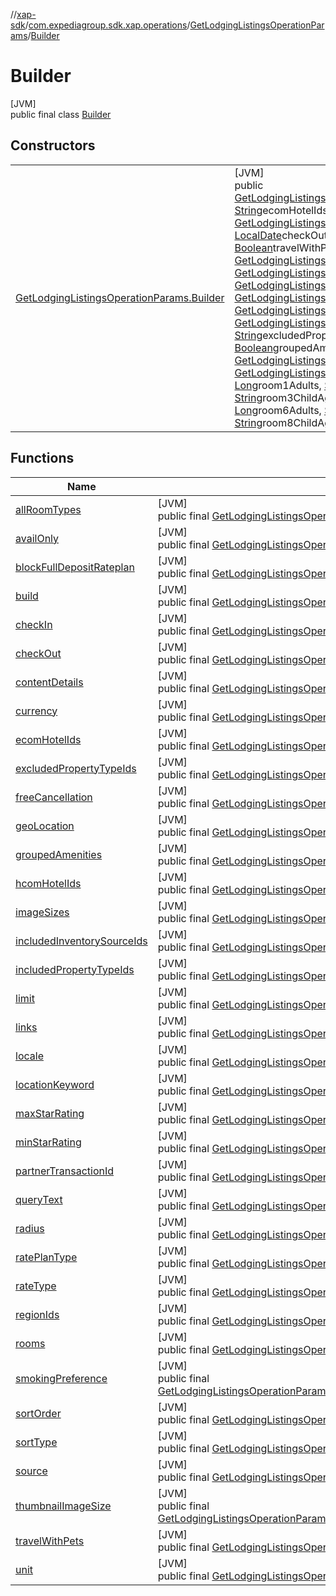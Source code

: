 //[xap-sdk](../../../../index.md)/[com.expediagroup.sdk.xap.operations](../../index.md)/[GetLodgingListingsOperationParams](../index.md)/[Builder](index.md)

# Builder

[JVM]\
public final class [Builder](index.md)

## Constructors

| | |
|---|---|
| [GetLodgingListingsOperationParams.Builder](-get-lodging-listings-operation-params.-builder.md) | [JVM]<br>public [GetLodgingListingsOperationParams.Builder](index.md)[GetLodgingListingsOperationParams.Builder](-get-lodging-listings-operation-params.-builder.md)([String](https://docs.oracle.com/javase/8/docs/api/java/lang/String.html)partnerTransactionId, [String](https://docs.oracle.com/javase/8/docs/api/java/lang/String.html)ecomHotelIds, [String](https://docs.oracle.com/javase/8/docs/api/java/lang/String.html)hcomHotelIds, [String](https://docs.oracle.com/javase/8/docs/api/java/lang/String.html)geoLocation, [Long](https://docs.oracle.com/javase/8/docs/api/java/lang/Long.html)radius, [GetLodgingListingsOperationParams.Unit](../-unit/index.md)unit, [String](https://docs.oracle.com/javase/8/docs/api/java/lang/String.html)locationKeyword, [String](https://docs.oracle.com/javase/8/docs/api/java/lang/String.html)regionIds, [LocalDate](https://docs.oracle.com/javase/8/docs/api/java/time/LocalDate.html)checkIn, [LocalDate](https://docs.oracle.com/javase/8/docs/api/java/time/LocalDate.html)checkOut, [String](https://docs.oracle.com/javase/8/docs/api/java/lang/String.html)locale, [String](https://docs.oracle.com/javase/8/docs/api/java/lang/String.html)currency, [GetLodgingListingsOperationParams.Source](../-source/index.md)source, [Boolean](https://docs.oracle.com/javase/8/docs/api/java/lang/Boolean.html)travelWithPets, [GetLodgingListingsOperationParams.ContentDetails](../-content-details/index.md)contentDetails, [Boolean](https://docs.oracle.com/javase/8/docs/api/java/lang/Boolean.html)allRoomTypes, [GetLodgingListingsOperationParams.Links](../-links/index.md)links, [GetLodgingListingsOperationParams.MinStarRating](../-min-star-rating/index.md)minStarRating, [GetLodgingListingsOperationParams.MaxStarRating](../-max-star-rating/index.md)maxStarRating, [Long](https://docs.oracle.com/javase/8/docs/api/java/lang/Long.html)limit, [String](https://docs.oracle.com/javase/8/docs/api/java/lang/String.html)queryText, [Boolean](https://docs.oracle.com/javase/8/docs/api/java/lang/Boolean.html)availOnly, [GetLodgingListingsOperationParams.SmokingPreference](../-smoking-preference/index.md)smokingPreference, [GetLodgingListingsOperationParams.RateType](../-rate-type/index.md)rateType, [GetLodgingListingsOperationParams.ImageSizes](../-image-sizes/index.md)imageSizes, [GetLodgingListingsOperationParams.ThumbnailImageSize](../-thumbnail-image-size/index.md)thumbnailImageSize, [String](https://docs.oracle.com/javase/8/docs/api/java/lang/String.html)includedPropertyTypeIds, [String](https://docs.oracle.com/javase/8/docs/api/java/lang/String.html)excludedPropertyTypeIds, [String](https://docs.oracle.com/javase/8/docs/api/java/lang/String.html)includedInventorySourceIds, [Boolean](https://docs.oracle.com/javase/8/docs/api/java/lang/Boolean.html)freeCancellation, [Boolean](https://docs.oracle.com/javase/8/docs/api/java/lang/Boolean.html)groupedAmenities, [Boolean](https://docs.oracle.com/javase/8/docs/api/java/lang/Boolean.html)blockFullDepositRateplan, [GetLodgingListingsOperationParams.RatePlanType](../-rate-plan-type/index.md)ratePlanType, [GetLodgingListingsOperationParams.SortType](../-sort-type/index.md)sortType, [GetLodgingListingsOperationParams.SortOrder](../-sort-order/index.md)sortOrder, [Long](https://docs.oracle.com/javase/8/docs/api/java/lang/Long.html)room1Adults, [String](https://docs.oracle.com/javase/8/docs/api/java/lang/String.html)room1ChildAges, [Long](https://docs.oracle.com/javase/8/docs/api/java/lang/Long.html)room2Adults, [String](https://docs.oracle.com/javase/8/docs/api/java/lang/String.html)room2ChildAges, [Long](https://docs.oracle.com/javase/8/docs/api/java/lang/Long.html)room3Adults, [String](https://docs.oracle.com/javase/8/docs/api/java/lang/String.html)room3ChildAges, [Long](https://docs.oracle.com/javase/8/docs/api/java/lang/Long.html)room4Adults, [String](https://docs.oracle.com/javase/8/docs/api/java/lang/String.html)room4ChildAges, [Long](https://docs.oracle.com/javase/8/docs/api/java/lang/Long.html)room5Adults, [String](https://docs.oracle.com/javase/8/docs/api/java/lang/String.html)room5ChildAges, [Long](https://docs.oracle.com/javase/8/docs/api/java/lang/Long.html)room6Adults, [String](https://docs.oracle.com/javase/8/docs/api/java/lang/String.html)room6ChildAges, [Long](https://docs.oracle.com/javase/8/docs/api/java/lang/Long.html)room7Adults, [String](https://docs.oracle.com/javase/8/docs/api/java/lang/String.html)room7ChildAges, [Long](https://docs.oracle.com/javase/8/docs/api/java/lang/Long.html)room8Adults, [String](https://docs.oracle.com/javase/8/docs/api/java/lang/String.html)room8ChildAges) |

## Functions

| Name | Summary |
|---|---|
| [allRoomTypes](all-room-types.md) | [JVM]<br>public final [GetLodgingListingsOperationParams.Builder](index.md)[allRoomTypes](all-room-types.md)([Boolean](https://docs.oracle.com/javase/8/docs/api/java/lang/Boolean.html)allRoomTypes) |
| [availOnly](avail-only.md) | [JVM]<br>public final [GetLodgingListingsOperationParams.Builder](index.md)[availOnly](avail-only.md)([Boolean](https://docs.oracle.com/javase/8/docs/api/java/lang/Boolean.html)availOnly) |
| [blockFullDepositRateplan](block-full-deposit-rateplan.md) | [JVM]<br>public final [GetLodgingListingsOperationParams.Builder](index.md)[blockFullDepositRateplan](block-full-deposit-rateplan.md)([Boolean](https://docs.oracle.com/javase/8/docs/api/java/lang/Boolean.html)blockFullDepositRateplan) |
| [build](build.md) | [JVM]<br>public final [GetLodgingListingsOperationParams](../index.md)[build](build.md)() |
| [checkIn](check-in.md) | [JVM]<br>public final [GetLodgingListingsOperationParams.Builder](index.md)[checkIn](check-in.md)([LocalDate](https://docs.oracle.com/javase/8/docs/api/java/time/LocalDate.html)checkIn) |
| [checkOut](check-out.md) | [JVM]<br>public final [GetLodgingListingsOperationParams.Builder](index.md)[checkOut](check-out.md)([LocalDate](https://docs.oracle.com/javase/8/docs/api/java/time/LocalDate.html)checkOut) |
| [contentDetails](content-details.md) | [JVM]<br>public final [GetLodgingListingsOperationParams.Builder](index.md)[contentDetails](content-details.md)([GetLodgingListingsOperationParams.ContentDetails](../-content-details/index.md)contentDetails) |
| [currency](currency.md) | [JVM]<br>public final [GetLodgingListingsOperationParams.Builder](index.md)[currency](currency.md)([String](https://docs.oracle.com/javase/8/docs/api/java/lang/String.html)currency) |
| [ecomHotelIds](ecom-hotel-ids.md) | [JVM]<br>public final [GetLodgingListingsOperationParams.Builder](index.md)[ecomHotelIds](ecom-hotel-ids.md)([String](https://docs.oracle.com/javase/8/docs/api/java/lang/String.html)ecomHotelIds) |
| [excludedPropertyTypeIds](excluded-property-type-ids.md) | [JVM]<br>public final [GetLodgingListingsOperationParams.Builder](index.md)[excludedPropertyTypeIds](excluded-property-type-ids.md)([String](https://docs.oracle.com/javase/8/docs/api/java/lang/String.html)excludedPropertyTypeIds) |
| [freeCancellation](free-cancellation.md) | [JVM]<br>public final [GetLodgingListingsOperationParams.Builder](index.md)[freeCancellation](free-cancellation.md)([Boolean](https://docs.oracle.com/javase/8/docs/api/java/lang/Boolean.html)freeCancellation) |
| [geoLocation](geo-location.md) | [JVM]<br>public final [GetLodgingListingsOperationParams.Builder](index.md)[geoLocation](geo-location.md)([String](https://docs.oracle.com/javase/8/docs/api/java/lang/String.html)geoLocation) |
| [groupedAmenities](grouped-amenities.md) | [JVM]<br>public final [GetLodgingListingsOperationParams.Builder](index.md)[groupedAmenities](grouped-amenities.md)([Boolean](https://docs.oracle.com/javase/8/docs/api/java/lang/Boolean.html)groupedAmenities) |
| [hcomHotelIds](hcom-hotel-ids.md) | [JVM]<br>public final [GetLodgingListingsOperationParams.Builder](index.md)[hcomHotelIds](hcom-hotel-ids.md)([String](https://docs.oracle.com/javase/8/docs/api/java/lang/String.html)hcomHotelIds) |
| [imageSizes](image-sizes.md) | [JVM]<br>public final [GetLodgingListingsOperationParams.Builder](index.md)[imageSizes](image-sizes.md)([GetLodgingListingsOperationParams.ImageSizes](../-image-sizes/index.md)imageSizes) |
| [includedInventorySourceIds](included-inventory-source-ids.md) | [JVM]<br>public final [GetLodgingListingsOperationParams.Builder](index.md)[includedInventorySourceIds](included-inventory-source-ids.md)([String](https://docs.oracle.com/javase/8/docs/api/java/lang/String.html)includedInventorySourceIds) |
| [includedPropertyTypeIds](included-property-type-ids.md) | [JVM]<br>public final [GetLodgingListingsOperationParams.Builder](index.md)[includedPropertyTypeIds](included-property-type-ids.md)([String](https://docs.oracle.com/javase/8/docs/api/java/lang/String.html)includedPropertyTypeIds) |
| [limit](limit.md) | [JVM]<br>public final [GetLodgingListingsOperationParams.Builder](index.md)[limit](limit.md)([Long](https://docs.oracle.com/javase/8/docs/api/java/lang/Long.html)limit) |
| [links](links.md) | [JVM]<br>public final [GetLodgingListingsOperationParams.Builder](index.md)[links](links.md)([GetLodgingListingsOperationParams.Links](../-links/index.md)links) |
| [locale](locale.md) | [JVM]<br>public final [GetLodgingListingsOperationParams.Builder](index.md)[locale](locale.md)([String](https://docs.oracle.com/javase/8/docs/api/java/lang/String.html)locale) |
| [locationKeyword](location-keyword.md) | [JVM]<br>public final [GetLodgingListingsOperationParams.Builder](index.md)[locationKeyword](location-keyword.md)([String](https://docs.oracle.com/javase/8/docs/api/java/lang/String.html)locationKeyword) |
| [maxStarRating](max-star-rating.md) | [JVM]<br>public final [GetLodgingListingsOperationParams.Builder](index.md)[maxStarRating](max-star-rating.md)([GetLodgingListingsOperationParams.MaxStarRating](../-max-star-rating/index.md)maxStarRating) |
| [minStarRating](min-star-rating.md) | [JVM]<br>public final [GetLodgingListingsOperationParams.Builder](index.md)[minStarRating](min-star-rating.md)([GetLodgingListingsOperationParams.MinStarRating](../-min-star-rating/index.md)minStarRating) |
| [partnerTransactionId](partner-transaction-id.md) | [JVM]<br>public final [GetLodgingListingsOperationParams.Builder](index.md)[partnerTransactionId](partner-transaction-id.md)([String](https://docs.oracle.com/javase/8/docs/api/java/lang/String.html)partnerTransactionId) |
| [queryText](query-text.md) | [JVM]<br>public final [GetLodgingListingsOperationParams.Builder](index.md)[queryText](query-text.md)([String](https://docs.oracle.com/javase/8/docs/api/java/lang/String.html)queryText) |
| [radius](radius.md) | [JVM]<br>public final [GetLodgingListingsOperationParams.Builder](index.md)[radius](radius.md)([Long](https://docs.oracle.com/javase/8/docs/api/java/lang/Long.html)radius) |
| [ratePlanType](rate-plan-type.md) | [JVM]<br>public final [GetLodgingListingsOperationParams.Builder](index.md)[ratePlanType](rate-plan-type.md)([GetLodgingListingsOperationParams.RatePlanType](../-rate-plan-type/index.md)ratePlanType) |
| [rateType](rate-type.md) | [JVM]<br>public final [GetLodgingListingsOperationParams.Builder](index.md)[rateType](rate-type.md)([GetLodgingListingsOperationParams.RateType](../-rate-type/index.md)rateType) |
| [regionIds](region-ids.md) | [JVM]<br>public final [GetLodgingListingsOperationParams.Builder](index.md)[regionIds](region-ids.md)([String](https://docs.oracle.com/javase/8/docs/api/java/lang/String.html)regionIds) |
| [rooms](rooms.md) | [JVM]<br>public final [GetLodgingListingsOperationParams.Builder](index.md)[rooms](rooms.md)([List](https://docs.oracle.com/javase/8/docs/api/java/util/List.html)&lt;[Room](../../../com.expediagroup.sdk.xap.models/-room/index.md)&gt;rooms) |
| [smokingPreference](smoking-preference.md) | [JVM]<br>public final [GetLodgingListingsOperationParams.Builder](index.md)[smokingPreference](smoking-preference.md)([GetLodgingListingsOperationParams.SmokingPreference](../-smoking-preference/index.md)smokingPreference) |
| [sortOrder](sort-order.md) | [JVM]<br>public final [GetLodgingListingsOperationParams.Builder](index.md)[sortOrder](sort-order.md)([GetLodgingListingsOperationParams.SortOrder](../-sort-order/index.md)sortOrder) |
| [sortType](sort-type.md) | [JVM]<br>public final [GetLodgingListingsOperationParams.Builder](index.md)[sortType](sort-type.md)([GetLodgingListingsOperationParams.SortType](../-sort-type/index.md)sortType) |
| [source](source.md) | [JVM]<br>public final [GetLodgingListingsOperationParams.Builder](index.md)[source](source.md)([GetLodgingListingsOperationParams.Source](../-source/index.md)source) |
| [thumbnailImageSize](thumbnail-image-size.md) | [JVM]<br>public final [GetLodgingListingsOperationParams.Builder](index.md)[thumbnailImageSize](thumbnail-image-size.md)([GetLodgingListingsOperationParams.ThumbnailImageSize](../-thumbnail-image-size/index.md)thumbnailImageSize) |
| [travelWithPets](travel-with-pets.md) | [JVM]<br>public final [GetLodgingListingsOperationParams.Builder](index.md)[travelWithPets](travel-with-pets.md)([Boolean](https://docs.oracle.com/javase/8/docs/api/java/lang/Boolean.html)travelWithPets) |
| [unit](unit.md) | [JVM]<br>public final [GetLodgingListingsOperationParams.Builder](index.md)[unit](unit.md)([GetLodgingListingsOperationParams.Unit](../-unit/index.md)unit) |
